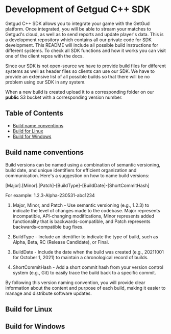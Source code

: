 # Development of Getgud C++ SDK

Getgud C++ SDK allows you to integrate your game with the GetGud platform. Once integrated, you will be able to stream your matches to Getgud's cloud, as well as to send reports and update player's data. This is a development repository which contains all our private code for SDK development. This README will include all possible build instructions for different systems. To check all SDK functions and how it works you can visit one of the client repos with the docs.

Since our SDK is not open-source we have to provide build files for different systems as well as header files so clients can use our SDK. We have to provide an extensive list of all possible  builds so that there will be no problem using our SDK in any system.

When a new build is created upload it to a corresponding folder on our **public** S3 bucket with a corresponding version number.

## Table of Contents

- [Build name conventions](https://github.com/getgud-io/cpp-getgud-sdk-dev#build-name-conventions)
- [Build for Linux](https://github.com/getgud-io/cpp-getgud-sdk-dev#build-for-linux)
- [Build for Windows](https://github.com/getgud-io/cpp-getgud-sdk-dev#build-for-windows)

## Build name conventions

Build versions can be named using a combination of semantic versioning, build date, and unique identifiers for efficient organization and communication. Here's a suggestion on how to name build versions:

[Major].[Minor].[Patch]-[BuildType]-[BuildDate]-[ShortCommitHash]

For example: 1.2.3-Alpha-230531-abc1234

1. Major, Minor, and Patch - Use semantic versioning (e.g., 1.2.3) to indicate the level of changes made to the codebase. Major represents incompatible, API-changing modifications, Minor represents added functionality that is backwards-compatible, and Patch represents backwards-compatible bug fixes.

2. BuildType - Include an identifier to indicate the type of build, such as Alpha, Beta, RC (Release Candidate), or Final.

3. BuildDate - Include the date when the build was created (e.g., 20211001 for October 1, 2021) to maintain a chronological record of builds.

4. ShortCommitHash - Add a short commit hash from your version control system (e.g., Git) to easily trace the build back to a specific commit.

By following this version naming convention, you will provide clear information about the content and purpose of each build, making it easier to manage and distribute software updates.

## Build for Linux

## Build for Windows
